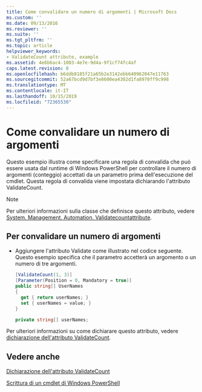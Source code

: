 ```yaml
---
title: Come convalidare un numero di argomenti | Microsoft Docs
ms.custom: ''
ms.date: 09/13/2016
ms.reviewer: ''
ms.suite: ''
ms.tgt_pltfrm: ''
ms.topic: article
helpviewer_keywords:
- ValidateCount attribute, example
ms.assetid: 4e6b6ac4-1003-4e7e-9d4a-9f1cf74fc4af
caps.latest.revision: 8
ms.openlocfilehash: b6ddb8185f21a65b2e3142ebb640962047e11763
ms.sourcegitcommit: 52a67bcd9d7bf3e8600ea4302d1fa8970ff9c998
ms.translationtype: MT
ms.contentlocale: it-IT
ms.lasthandoff: 10/15/2019
ms.locfileid: "72365530"
---
```

# <a name="how-to-validate-an-argument-count"></a>Come convalidare un numero di argomenti

Questo esempio illustra come specificare una regola di convalida che può essere usata dal runtime di Windows PowerShell per controllare il numero di argomenti (conteggio) accettati da un parametro prima dell'esecuzione del cmdlet. Questa regola di convalida viene impostata dichiarando l'attributo ValidateCount.

> [!NOTE]
> Per ulteriori informazioni sulla classe che definisce questo attributo, vedere [System. Management. Automation. Validatecountattribute](/dotnet/api/System.Management.Automation.ValidateCountAttribute).

## <a name="to-validate-an-argument-count"></a>Per convalidare un numero di argomenti

- Aggiungere l'attributo Validate come illustrato nel codice seguente. Questo esempio specifica che il parametro accetterà un argomento o un numero di tre argomenti.

    ```csharp
    [ValidateCount(1, 3)]
    [Parameter(Position = 0, Mandatory = true)]
    public string[] UserNames
    {
      get { return userNames; }
      set { userNames = value; }
    }

    private string[] userNames;
    ```

Per ulteriori informazioni su come dichiarare questo attributo, vedere [dichiarazione dell'attributo ValidateCount](./validatecount-attribute-declaration.md).

## <a name="see-also"></a>Vedere anche

[Dichiarazione dell'attributo ValidateCount](./validatecount-attribute-declaration.md)

[Scrittura di un cmdlet di Windows PowerShell](./writing-a-windows-powershell-cmdlet.md)

